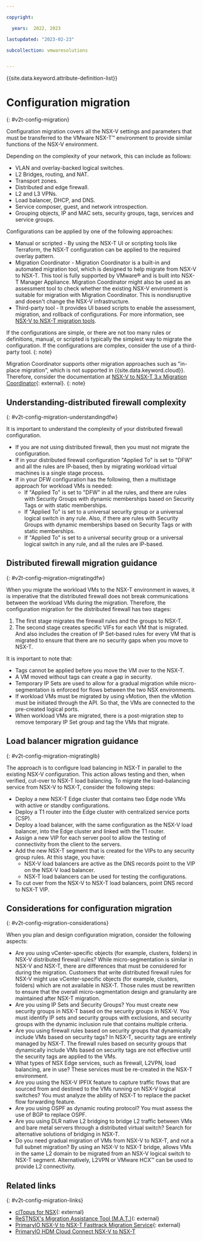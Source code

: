 ```yaml
---

copyright:

  years:  2022, 2023

lastupdated: "2023-02-23"

subcollection: vmwaresolutions


---
```


{{site.data.keyword.attribute-definition-list}}

# Configuration migration
{: #v2t-config-migration}

Configuration migration covers all the NSX-V settings and parameters that must be transferred to the VMware NSX-T™ environment to provide similar functions of the NSX-V environment. 

Depending on the complexity of your network, this can include as follows:

* VLAN and overlay-backed logical switches.
* L2 Bridges, routing, and NAT.
* Transport zones.
* Distributed and edge firewall.
* L2 and L3 VPNs.
* Load balancer, DHCP, and DNS.
* Service composer, guest, and network introspection.
* Grouping objects, IP and MAC sets, security groups, tags, services and service groups.

Configurations can be applied by one of the following approaches:

* Manual or scripted - By using the NSX-T UI or scripting tools like Terraform, the NSX-T configuration can be applied to the required overlay pattern. 
* Migration Coordinator - Migration Coordinator is a built-in and automated migration tool, which is designed to help migrate from NSX-V to NSX-T. This tool is fully supported by VMware® and is built into NSX-T Manager Appliance. Migration Coordinator might also be used as an assessment tool to check whether the existing NSX-V environment is suitable for migration with Migration Coordinator. This is nondisruptive and doesn't change the NSX-V infrastructure.
* Third-party tool - It provides UI based scripts to enable the assessment, migration, and rollback of configurations. For more information, see [NSX-V to NSX-T migration tools](/docs/vmwaresolutions?topic=vmwaresolutions-v2t-l2-nsx-t).

If the configurations are simple, or there are not too many rules or definitions, manual, or scripted is typically the simplest way to migrate the configuration. If the configurations are complex, consider the use of a third-party tool.
{: note}

Migration Coordinator supports other migration approaches such as "in-place migration", which is not supported in {{site.data.keyword.cloud}}. Therefore, consider the documentation at [NSX-V to NSX-T 3.x Migration Coordinator](https://nsx.techzone.vmware.com/resource/nsx-v-nsx-t-3x-migration-coordinator#_Toc57645169){: external}.
{: note}

## Understanding-distributed firewall complexity
{: #v2t-config-migration-understandingdfw}

It is important to understand the complexity of your distributed firewall configuration.

* If you are not using distributed firewall, then you must not migrate the configuration.
* If in your distributed firewall configuration "Applied To" is set to "DFW" and all the rules are IP-based, then by migrating workload virtual machines is a single stage process.
* If in your DFW configuration has the following, then a multistage approach for workload VMs is needed:
   * If "Applied To" is set to "DFW" in all the rules, and there are rules with Security Groups with dynamic memberships based on Security Tags or with static memberships.
   * If "Applied To" is set to a universal security group or a universal logical switch in any rule. Also, if there are rules with Security Groups with dynamic memberships based on Security Tags or with static memberships.
   * If "Applied To" is set to a universal security group or a universal logical switch in any rule, and all the rules are IP-based.

## Distributed firewall migration guidance
{: #v2t-config-migration-migratingdfw}

When you migrate the workload VMs to the NSX-T environment in waves, it is imperative that the distributed firewall does not break communications between the workload VMs during the migration. Therefore, the configuration migration for the distributed firewall has two stages:

1. The first stage migrates the firewall rules and the groups to NSX-T.
2. The second stage creates specific VIFs for each VM that is migrated. And also includes the creation of IP Set-based rules for every VM that is migrated to ensure that there are no security gaps when you move to NSX-T.

It is important to note that:

* Tags cannot be applied before you move the VM over to the NSX-T.
* A VM moved without tags can create a gap in security.
* Temporary IP Sets are used to allow for a gradual migration while micro-segmentation is enforced for flows between the two NSX environments.
* If workload VMs must be migrated by using vMotion, then the vMotion must be initiated through the API. So that, the VMs are connected to the pre-created logical ports.
* When workload VMs are migrated, there is a post-migration step to remove temporary IP Set group and tag the VMs that migrate.

## Load balancer migration guidance
{: #v2t-config-migration-migratinglb}

The approach is to configure load balancing in NSX-T in parallel to the existing NSX-V configuration. This action allows testing and then, when verified, cut-over to NSX-T load balancing. To migrate the load-balancing service from NSX-V to NSX-T, consider the following steps:

* Deploy a new NSX-T Edge cluster that contains two Edge node VMs with active or standby configurations.
* Deploy a T1 router into the Edge cluster with centralized service ports (CSP).
* Deploy a load balancer, with the same configuration as the NSX-V load balancer, into the Edge cluster and linked with the T1 router.
* Assign a new VIP for each server pool to allow the testing of connectivity from the client to the servers.
* Add the new NSX-T segment that is created for the VIPs to any security group rules. At this stage, you have:
   * NSX-V load balancers are active as the DNS records point to the VIP on the NSX-V load balancer.
   * NSX-T load balancers can be used for testing the configurations.
* To cut over from the NSX-V to NSX-T load balancers, point DNS record to NSX-T VIP.

## Considerations for configuration migration
{: #v2t-config-migration-considerations}

When you plan and design configuration migration, consider the following aspects:

* Are you using vCenter-specific objects (for example, clusters, folders) in NSX-V distributed firewall rules? While micro-segmentation is similar in NSX-V and NSX-T, there are differences that must be considered for during the migration. Customers that write distributed firewall rules for NSX-V might use vCenter-specific objects (for example, clusters, folders) which are not available in NSX-T. Those rules must be rewritten to ensure that the overall micro-segmentation design and granularity are maintained after NSX-T migration.
* Are you using IP Sets and Security Groups? You must create new security groups in NSX-T based on the security groups in NSX-V. You must identify IP sets and security groups with exclusions, and security groups with the dynamic inclusion rule that contains multiple criteria.
* Are you using firewall rules based on security groups that dynamically include VMs based on security tags? In NSX-T, security tags are entirely managed by NSX-T. The firewall rules based on security groups that dynamically include VMs based on security tags are not effective until the security tags are applied to the VMs.
* What types of NSX Edge services, such as firewall, L2VPN, load balancing, are in use? These services must be re-created in the NSX-T environment.
* Are you using the NSX-V IPFIX feature to capture traffic flows that are sourced from and destined to the VMs running on NSX-V logical switches? You must analyze the ability of NSX-T to replace the packet flow forwarding feature.
* Are you using OSPF as dynamic routing protocol? You must assess the use of BGP to replace OSPF.
* Are you using DLR native L2 bridging to bridge L2 traffic between VMs and bare metal servers through a distributed virtual switch? Search for alternative solutions of bridging in NSX-T.
* Do you need gradual migration of VMs from NSX-V to NSX-T, and not a full subnet migration? By using an NSX-V to NSX-T bridge, allows VMs in the same L2 domain to be migrated from an NSX-V logical switch to NSX-T segment. Alternatively, L2VPN or VMware HCX™ can be used to provide L2 connectivity.

## Related links
{: #v2t-config-migration-links}

* [cITopus for NSX](https://spjsolutions.com){: external}
* [ReSTNSX's Migration Assistance Tool (M.A.T.)](https://restnsx.com/mat/){: external}
* [PrimaryIO NSX-V to NSX-T Fasttrack Migration Service](https://hdm.primaryio.com/lp/nsxvtot){: external}
* [PrimaryIO HDM Cloud Connect NSX-V to NSX-T](https://cloud.ibm.com/catalog/services/hdm-cloud-connect-nsx-v-to-nsx-t#about)

